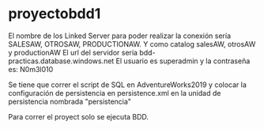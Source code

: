 # proyectobdd1
El nombre de los Linked Server para poder realizar la conexión sería SALESAW, OTROSAW, PRODUCTIONAW.
Y como catalog salesAW, otrosAW y productionAW
El url del servidor sería bdd-practicas.database.windows.net
El usuario es superadmin y la contraseña es: N0m3l010

Se tiene que correr el script de SQL en AdventureWorks2019
y colocar la configuración de persistencia en persistence.xml en  la unidad de persistencia nombrada "persistencia"

Para correr el proyect solo se ejecuta BDD.
